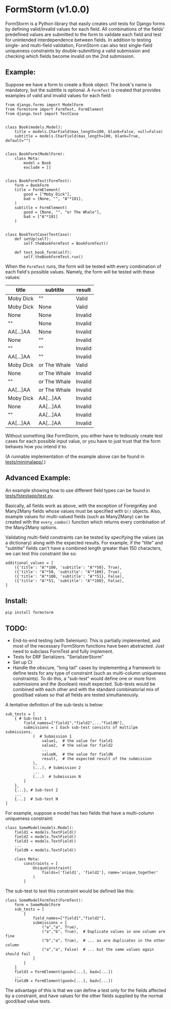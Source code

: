 # FormStorm (v1.0.0)

FormStorm is a Python library that easily creates unit tests for Django forms by defining valid/invalid values for each field. All combinations of the fields' predefined values are submitted to the form to validate each field and test for unintended interdependence between fields. In addition to testing single- and multi-field validation, FormStorm can also test single-field uniqueness constraints by double-submitting a valid submission and checking which fields become invalid on the 2nd submission.

## Example:

Suppose we have a form to create a Book object. The book's name is mandatory,
but the subtitle is optional. A `FormTest` is created that provides examples 
of valid and invalid values for each field:


    from django.forms import ModelForm
    from formstorm import FormTest, FormElement
    from django.test import TestCase
    
    
    class Book(models.Model):
        title = models.CharField(max_length=100, blank=False, null=False)
        subtitle = models.CharField(max_length=100, blank=True, default="")
    
    
    class BookForm(ModelForm):
        class Meta:
            model = Book
            exclude = []
    
    
    class BookFormTest(FormTest):
    	form = BookForm
    	title = FormElement(
    		good = ["Moby Dick"],
    		bad = [None, "", "A"*101],
    	)
    	subtitle = FormElement(
    		good = [None, "", "or The Whale"],
    		bad = ["A"*101]
    	)
    
    
    class BookTestCase(TestCase):
        def setUp(self):
            self.theBookFormTest = BookFormTest()
    
        def test_book_form(self):
            self.theBookFormTest.run()


When the `FormTest` runs, the form will be tested with every combination of 
each field's possible values. Namely, the form will be tested with these values:


|  title    | subtitle     | result  | 
|-----------|--------------|---------| 
| Moby Dick | ""           | Valid   | 
| Moby Dick | None         | Valid   | 
| None      | None         | Invalid | 
| ""        | None         | Invalid | 
| AA[...]AA | None         | Invalid | 
| None      | ""           | Invalid | 
| ""        | ""           | Invalid | 
| AA[...]AA | ""           | Invalid | 
| Moby Dick | or The Whale | Valid   | 
| None      | or The Whale | Invalid | 
| ""        | or The Whale | Invalid | 
| AA[...]AA | or The Whale | Invalid | 
| Moby Dick | AA[...]AA    | Invalid | 
| None      | AA[...]AA    | Invalid | 
| ""        | AA[...]AA    | Invalid | 
| AA[...]AA | AA[...]AA    | Invalid | 

Without something like FormStorm, you either have to tediously create test cases
for each possible input value, or you have to just trust that the form behaves
how you intend it to.

(A runnable implementation of the example above can be found in [tests/minimalapp/](tests/minimalapp/).)

## Advanced Example:

An example showing how to use different field types can be found in [tests/fstestapp/test.py](tests/fstestapp/test.py).

Basically, all fields work as above, with the exception of ForeignKey and Many2Many fields whose values must be specified with `Q()` objects. Also, example values for multi-valued fields (such as Many2Many) can be created with the `every_combo()` function which returns every combination of the Many2Many options.

Validating multi-field constraints can be tested by specifying the values (as a dictionary) along with the expected results. For example, if the "title" and "subtitle" fields can't have a combined length greater than 150 characters, we can test this constraint like so:

    additional_values = [
        ({'title': "A"*100, 'subtitle': "A"*50}, True),
        ({'title': "A"*50, 'subtitle': "A"*100}, True),
        ({'title': "A"*100, 'subtitle': "A"*51}, False),
        ({'title': "A"*51, 'subtitle': "A"*100}, False),
    ]

## Install:

    pip install formstorm

## TODO:


- End-to-end testing (with Selenium): This is partially implemented, and most of the necessary FormStorm functions have been abstracted. Just need to subclass FormTest and fully implement.
- Tests for DRF Serializers. "SerializerStorm"
- Set up CI
- Handle the obscure, "long tail" cases by implementing a framework to define tests for any type of constraint (such as multi-column uniqueness constraints). To do this, a "sub-test" would define one or more form submissions and the (boolean) result expected. Sub-tests would be combined with each other and with the standard combinatorial mix of good/bad values so that all fields are tested simultaneously.


A tentative definition of the sub-tests is below:

    sub_tests = [
        { # Sub-test 1
            field_names=["field1","field2",..."fieldN"],
            submissions = [ Each sub-test consists of multilpe submissions.
                (  # Submission 1 
                    value1,  # the value for field1
                    value2,  # the value for field2
                    ...
                    valueN,  # the value for fieldN
                    result,  # the expected result of the submission
                ),
                (...), # Submission 2
                ...
                (...)  # Submission N
            ]
        },
        {...}, # Sub-test 2
        ...
        {...}  # Sub-test N
    ]

For example, suppose a model has two fields that have a multi-column uniqueness constraint:

    class SomeModel(models.Model):
        field1 = models.TextField()
        field2 = models.TextField()
        field3 = models.TextField()
        ...
        fieldN = models.TextField()

        class Meta:
            constraints = [
                UniqueConstraint(
                    fields=['field1', 'field2'], name='unique_together'
                )
            ] 

The sub-test to test this constraint would be defined like this:

    class SomeModelFormTest(FormTest):
    	form = SomeModelForm
        sub_tests = [
            {
                field_names=["field1","field2"],
                submissions = [
                    ("a","a", True),
                    ("a","b", True),  # Duplicate values in one column are fine
                    ("b","a", True),  # ... as are duplicates in the other column
                    ("a","a", False)  # ... but the same values again should fail
                ]
            }
        ]
        field3 = FormElement(good=[...], bad=[...])
        ...
        fieldN = FormElement(good=[...], bad=[...])

The advantage of this is that we can define a test only for the fields affected by a constraint, and have values for the other fields supplied by the normal good/bad value tests.

